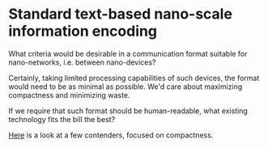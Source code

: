 # Standard text-based nano-scale information encoding

What criteria would be desirable in a communication format suitable for nano-networks, i.e. between nano-devices?

Certainly, taking limited processing capabilities of such devices, the format would need to be as minimal as possible. We'd care about maximizing compactness and minimizing waste.

If we require that such format should be human-readable, what existing technology fits the bill the best?

[Here](https://jevko.github.io/compactness.html) is a look at a few contenders, focused on compactness.